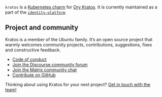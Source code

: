 `kratos` is a [Kubernetes charm](https://juju.is/docs/olm/charmed-operator) for [Ory Kratos](https://github.com/ory/kratos). It is currently maintained as a part of the [`identity-platform`](https://charmhub.io/topics/canonical-identity-platform).

## Project and community

Kratos is a member of the Ubuntu family. It’s an open source project that warmly welcomes community projects, contributions, suggestions, fixes and constructive feedback.

- [Code of conduct](https://ubuntu.com/community/code-of-conduct)
- [Join the Discourse community forum](https://discourse.charmhub.io/tag/identity)
- [Join the Matrix community chat](https://matrix.to/#/!nRbdoDYxdQndEfzlJi:ubuntu.com?via=ubuntu.com)
- [Contribute on GitHub](https://github.com/canonical/kratos-operator)


Thinking about using Kratos for your next project? [Get in touch with the team!](https://chat.charmhub.io/charmhub/channels/iam-platform)